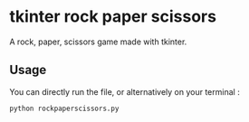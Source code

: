 # tkinter rock paper scissors
A rock, paper, scissors game made with tkinter.

Usage
------
You can directly run the file, or alternatively on your terminal :
```
python rockpaperscissors.py
```
